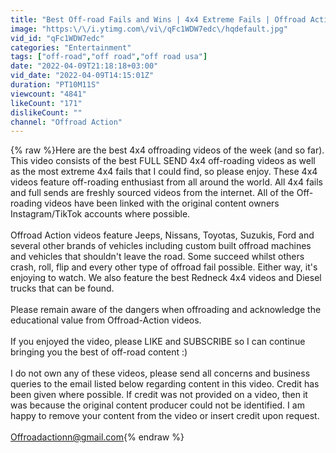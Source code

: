 ```yaml
---
title: "Best Off-road Fails and Wins | 4x4 Extreme Fails | Offroad Action"
image: "https:\/\/i.ytimg.com\/vi\/qFc1WDW7edc\/hqdefault.jpg"
vid_id: "qFc1WDW7edc"
categories: "Entertainment"
tags: ["off-road","off road","off road usa"]
date: "2022-04-09T21:18:18+03:00"
vid_date: "2022-04-09T14:15:01Z"
duration: "PT10M11S"
viewcount: "4841"
likeCount: "171"
dislikeCount: ""
channel: "Offroad Action"
---
```

{% raw %}Here are the best 4x4 offroading videos of the week (and so far).  This video consists of the best FULL SEND 4x4 off-roading videos as well as the most extreme 4x4 fails that I could find, so please enjoy.  These 4x4 videos feature off-roading enthusiast from all around the world. All 4x4 fails and full sends are freshly sourced videos from the internet. All of the Off-roading videos have been linked with the original content owners Instagram/TikTok accounts where possible. <br /><br />Offroad Action videos feature Jeeps, Nissans, Toyotas, Suzukis, Ford and several other  brands of vehicles including custom built offroad machines and vehicles that shouldn't leave the road. Some succeed whilst others crash, roll, flip and every other type of offroad fail possible. Either way, it's enjoying to watch. We also feature the best Redneck 4x4 videos and Diesel trucks that can be found.<br /><br />Please remain aware of the dangers when offroading and acknowledge the educational value from Offroad-Action videos.<br /><br />If you enjoyed the video, please LIKE and SUBSCRIBE so I can continue bringing you the best of off-road content :)<br /><br />I do not own any of these videos, please send all concerns and business queries to the email listed below regarding content in this video. Credit has been given where possible. If credit was not provided on a video, then it was because the original content producer could not be identified. I am happy to remove your content from the video or insert credit upon request.<br /><br />Offroadactionn@gmail.com{% endraw %}
